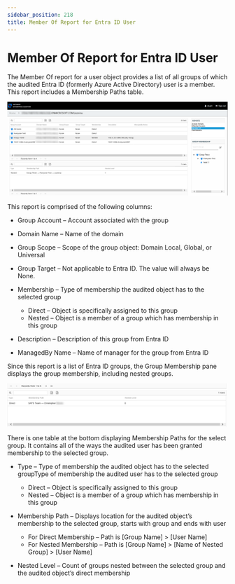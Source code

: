 ```yaml
---
sidebar_position: 218
title: Member Of Report for Entra ID User
---
```


# Member Of Report for Entra ID User

The Member Of report for a user object provides a list of all groups of which the audited Entra ID (formerly Azure Active Directory) user is a member. This report includes a Membership Paths table.

![Member Of report](../../../../../Resources/Images/Access/InformationCenter/ResourceAudit/User/MemberOfEntraID.PNG "Member Of report")

This report is comprised of the following columns:

* Group Account – Account associated with the group
* Domain Name – Name of the domain
* Group Scope – Scope of the group object: Domain Local, Global, or Universal
* Group Target – Not applicable to Entra ID. The value will always be None.
* Membership – Type of membership the audited object has to the selected group

  * Direct – Object is specifically assigned to this group
  * Nested – Object is a member of a group which has membership in this group
* Description – Description of this group from Entra ID
* ManagedBy Name – Name of manager for the group from Entra ID

Since this report is a list of Entra ID groups, the Group Membership pane displays the group membership, including nested groups.

![Membership Paths table](../../../../../Resources/Images/Access/InformationCenter/ResourceAudit/User/MemberOfEntraIDTable.PNG "Membership Paths table")

There is one table at the bottom displaying Membership Paths for the select group. It contains all of the ways the audited user has been granted membership to the selected group.

* Type – Type of membership the audited object has to the selected groupType of membership the audited user has to the selected group

  * Direct – Object is specifically assigned to this group
  * Nested – Object is a member of a group which has membership in this group
* Membership Path – Displays location for the audited object’s membership to the selected group, starts with group and ends with user

  * For Direct Membership – Path is [Group Name] > [User Name]
  * For Nested Membership – Path is [Group Name] > [Name of Nested Group] > [User Name]
* Nested Level – Count of groups nested between the selected group and the audited object’s direct membership